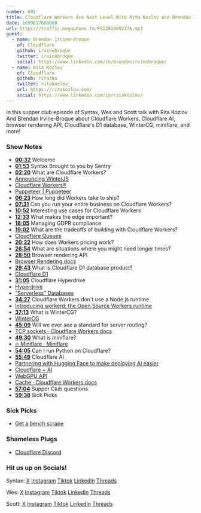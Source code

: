 ```yaml
---
number: 691
title: Cloudflare Workers Are Next Level With Rita Kozlov And Brendan Irvine-Broque
date: 1699617600000
url: https://traffic.megaphone.fm/FSI2810992376.mp3
guest:
  - name: Brendan Irvine-Broque
    of: Cloudflare
    github: irvinebroque
    twitter: irvinebroque
    social: https://www.linkedin.com/in/brendanirvinebroque/
  - name: Rita Kozlov
    of: Cloudflare
    github: rita3ko
    twitter: ritakozlov_
    url: https://ritakozlov.com/
    social: https://www.linkedin.com/in/ritakozlov/
---
```


In this supper club episode of Syntax, Wes and Scott talk with Rita Kozlov And Brendan Irvine-Broque about Cloudflare Workers, Cloudflare AI, browser rendering API, Cloudflare's D1 database, WinterCG, miniflare, and more!

### Show Notes

- **[00:32](#t=00:32)** Welcome
- **[01:53](#t=01:53)** Syntax Brought to you by Sentry
- **[02:20](#t=02:20)** What are Cloudflare Workers?
- [Announcing WinterJS](https://wasmer.io/posts/announcing-winterjs-service-workers)
- [Cloudflare Workers®](https://workers.cloudflare.com/)
- [Puppeteer | Puppeteer](https://pptr.dev/)
- **[06:23](#t=06:23)** How long did Workers take to ship?
- **[07:31](#t=07:31)** Can you run your entire business on Cloudflare Workers?
- **[10:52](#t=10:52)** Interesting use cases for Cloudflare Workers
- **[12:33](#t=12:33)** What makes the edge important?
- **[18:05](#t=18:05)** Managing GDPR compliance
- **[19:02](#t=19:02)** What are the tradeoffs of building with Cloudflare Workers?
- [Cloudflare Queues](https://developers.cloudflare.com/queues/)
- **[20:22](#t=20:22)** How does Workers pricing work?
- **[26:54](#t=26:54)** What are situations where you might need longer times?
- **[28:50](#t=28:50)** Browser rendering API
- [Browser Rendering docs](https://developers.cloudflare.com/browser-rendering/)
- **[29:43](#t=29:43)** What is Cloudflare D1 database product?
- [Cloudflare D1](https://developers.cloudflare.com/d1/)
- **[31:05](#t=31:05)** Cloudflare Hyperdrive
- [Hyperdrive](https://developers.cloudflare.com/hyperdrive/)
- [“Serverless” Databases](https://syntax.fm/show/551/serverless-databases/transcript)
- **[34:27](#t=34:27)** Cloudflare Workers don't use a Node.js runtime
- [Introducing workerd: the Open Source Workers runtime](https://blog.cloudflare.com/workerd-open-source-workers-runtime/)
- **[37:13](#t=37:13)** What is WinterCG?
- [WinterCG](https://wintercg.org/)
- **[45:09](#t=45:09)** Will we ever see a standard for server routing?
- [TCP sockets · Cloudflare Workers docs](https://developers.cloudflare.com/workers/runtime-apis/tcp-sockets/)
- **[49:30](#t=49:30)** What is miniflare?
- [🔥 Miniflare · Miniflare](https://miniflare.dev/)
- **[54:05](#t=54:05)** Can I run Python on Cloudflare?
- **[55:49](#t=55:49)** Cloudflare AI
- [Partnering with Hugging Face to make deploying AI easier](https://blog.cloudflare.com/partnering-with-hugging-face-deploying-ai-easier-affordable/)
- [Cloudflare + AI](https://ai.cloudflare.com/)
- [WebGPU API](https://developer.mozilla.org/en-US/docs/Web/API/WebGPU_API)
- [Cache · Cloudflare Workers docs](https://developers.cloudflare.com/workers/runtime-apis/cache/)
- **[57:04](#t=57:04)** Supper Club questions
- **[59:38](#t=59:38)** Sick Picks

### Sick Picks

- [Get a bench scrape](https://www.amazon.com/s?k=bench+scrape&crid=BJM5NCYAM05R&sprefix=bench+scrape,aps,114)

### Shameless Plugs

- [Cloudflare Discord](https://discord.com/invite/cloudflaredev)

### Hit us up on Socials!

Syntax: [X](https://twitter.com/syntaxfm) [Instagram](https://www.instagram.com/syntax_fm/) [Tiktok](https://www.tiktok.com/@syntaxfm) [LinkedIn](https://www.linkedin.com/company/96077407/admin/feed/posts/) [Threads](https://www.threads.net/@syntax_fm)

Wes: [X](https://twitter.com/wesbos) [Instagram](https://www.instagram.com/wesbos/) [Tiktok](https://www.tiktok.com/@wesbos) [LinkedIn](https://www.linkedin.com/in/wesbos/) [Threads](https://www.threads.net/@wesbos)

Scott: [X](https://twitter.com/stolinski) [Instagram](https://www.instagram.com/stolinski/) [Tiktok](https://www.tiktok.com/@stolinski) [LinkedIn](https://www.linkedin.com/in/stolinski/) [Threads](https://www.threads.net/@stolinski)
